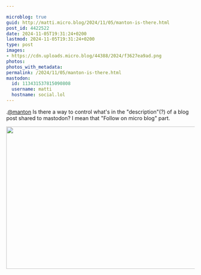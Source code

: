 ```yaml
---

microblog: true
guid: http://matti.micro.blog/2024/11/05/manton-is-there.html
post_id: 4422522
date: 2024-11-05T19:31:24+0200
lastmod: 2024-11-05T19:31:24+0200
type: post
images:
- https://cdn.uploads.micro.blog/44388/2024/f3627ea9ad.png
photos:
photos_with_metadata:
permalink: /2024/11/05/manton-is-there.html
mastodon:
  id: 113431537815090808
  username: matti
  hostname: social.lol
---
```

.[@manton](https://micro.blog/manton) Is there a way to control what's in the "description"(?) of a blog post shared to mastodon? I mean that "Follow on micro blog" part.

<img src="/media/uploads/2024/f3627ea9ad.png" width="600" height="381" alt="">

